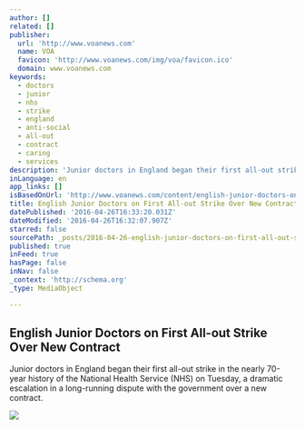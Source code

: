 ```yaml
---
author: []
related: []
publisher:
  url: 'http://www.voanews.com'
  name: VOA
  favicon: 'http://www.voanews.com/img/voa/favicon.ico'
  domain: www.voanews.com
keywords:
  - doctors
  - junior
  - nhs
  - strike
  - england
  - anti-social
  - all-out
  - contract
  - caring
  - services
description: 'Junior doctors in England began their first all-out strike in the nearly 70-year history of the National Health Service (NHS) on Tuesday, a dramatic escalation in a long-running dispute with the government over a new contract.'
inLanguage: en
app_links: []
isBasedOnUrl: 'http://www.voanews.com/content/english-junior-doctors-on-first-all-out-strike-over-new-contract/3302864.html'
title: English Junior Doctors on First All-out Strike Over New Contract
datePublished: '2016-04-26T16:33:20.031Z'
dateModified: '2016-04-26T16:32:07.907Z'
starred: false
sourcePath: _posts/2016-04-26-english-junior-doctors-on-first-all-out-strike-over-new-cont.md
published: true
inFeed: true
hasPage: false
inNav: false
_context: 'http://schema.org'
_type: MediaObject

---
```

<article style=""><h1>English Junior Doctors on First All-out Strike Over New Contract</h1><p>Junior doctors in England began their first all-out strike in the nearly 70-year history of the National Health Service (NHS) on Tuesday, a dramatic escalation in a long-running dispute with the government over a new contract.</p><img src="http://gdb.voanews.com/FA3A8B86-6A03-40D4-B4A0-D88945C76D78_cx0_cy9_cw0_mw1024_mh1024_s.jpg" /></article>